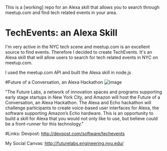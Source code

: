 This is a [working] repo for an Alexa skill that allows you to search through meetup.com and find tech related events in your area.

# TechEvents: an Alexa Skill
I'm very active in the NYC tech scene and meetup.com is an excellent source to find events. Therefore I decided to create TechEvents. It's an Alexa skill that will allow users to search for tech related events in NYC on meetup.com.

I used the meetup.com API and built the Alexa skill in node.js

#Future of a Conversation, an Alexa Hackathon
![image](https://challengepost-s3-challengepost.netdna-ssl.com/photos/production/challenge_photos/000/410/136/datas/full_width.png)

"The Future Labs, a network of innovation spaces and programs supporting early stage startups in New York City, and Amazon will host the Future of a Conversation, an Alexa Hackathon. The Alexa and Echo hackathon will challenge participants to create voice-based user interfaces for Alexa, the software supporting Amazon’s Echo hardware. This is an opportunity to build a skill for Alexa that you would not only like to use, but believe could be a front-runner for this technology."

#Links:
Devpost: http://devpost.com/software/techevents

My Social Canvas: http://futurelabs.engineering.nyu.edu/
